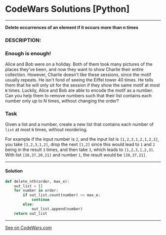 # CodeWars Solutions [Python]
___
__Delete occurrences of an element if it occurs more than n times__
### DESCRIPTION:

### Enough is enough!
Alice and Bob were on a holiday. Both of them took many pictures of the places they've been, and now they want to show Charlie their entire collection. However, Charlie doesn't like these sessions, since the motif usually repeats. He isn't fond of seeing the Eiffel tower 40 times.
He tells them that he will only sit for the session if they show the same motif at most `N` times. Luckily, Alice and Bob are able to encode the motif as a number. Can you help them to remove numbers such that their list contains each number only up to N times, without changing the order?

### Task
Given a list and a number, create a new list that contains each number of `list` at most `N` times, without reordering.

For example if the input number is `2`, and the input list is `[1,2,3,1,2,1,2,3]`, you take `[1,2,3,1,2]`, drop the next `[1,2]` since this would lead to `1` and `2` being in the result `3` times, and then take `3`, which leads to `[1,2,3,1,2,3]`.
With list `[20,37,20,21]` and number `1`, the result would be `[20,37,21]`.

___
#### Solution

```Python
def delete_nth(order, max_e):
    out_list = []
    for number in order:
        if out_list.count(number) >= max_e:
            continue
        else:
            out_list.append(number)
    return out_list
```
___
[See on CodeWars.com](https://www.codewars.com/kata/554ca54ffa7d91b236000023)
